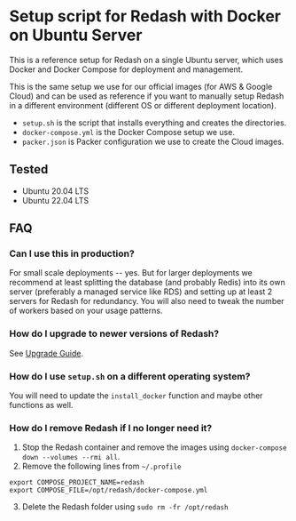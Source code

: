 # Setup script for Redash with Docker on Ubuntu Server

This is a reference setup for Redash on a single Ubuntu server, which uses Docker and Docker Compose for deployment and management.

This is the same setup we use for our official images (for AWS & Google Cloud) and can be used as reference if you want to manually setup Redash in a different environment (different OS or different deployment location).

- `setup.sh` is the script that installs everything and creates the directories.
- `docker-compose.yml` is the Docker Compose setup we use.
- `packer.json` is Packer configuration we use to create the Cloud images.

## Tested

- Ubuntu 20.04 LTS
- Ubuntu 22.04 LTS

## FAQ

### Can I use this in production?

For small scale deployments -- yes. But for larger deployments we recommend at least splitting the database (and probably Redis) into its own server (preferably a managed service like RDS) and setting up at least 2 servers for Redash for redundancy. You will also need to tweak the number of workers based on your usage patterns.

### How do I upgrade to newer versions of Redash?

See [Upgrade Guide](https://redash.io/help/open-source/admin-guide/how-to-upgrade).

### How do I use `setup.sh` on a different operating system?

You will need to update the `install_docker` function and maybe other functions as well.

### How do I remove Redash if I no longer need it?

1. Stop the Redash container and remove the images using `docker-compose down --volumes --rmi all`.
2. Remove the following lines from `~/.profile`

  ```
  export COMPOSE_PROJECT_NAME=redash
  export COMPOSE_FILE=/opt/redash/docker-compose.yml
  ```
  
3. Delete the Redash folder using `sudo rm -fr /opt/redash`

